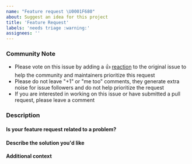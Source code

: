 ```yaml
---
name: "Feature request \U0001F680"
about: Suggest an idea for this project
title: 'Feature Request'
labels: 'needs triage :warning:'
assignees: ''
---
```


### Community Note

<!--- Please keep this note for the community --->

- Please vote on this issue by adding a 👍 [reaction](https://blog.github.com/2016-03-10-add-reactions-to-pull-requests-issues-and-comments/) to the original issue to help the community and maintainers prioritize this request
- Please do not leave "+1" or "me too" comments, they generate extra noise for issue followers and do not help prioritize the request
- If you are interested in working on this issue or have submitted a pull request, please leave a comment

<!--- Thank you for keeping this note for the community --->

### Description

#### Is your feature request related to a problem?

<!-- A clear and concise description of what the problem is. Ex. I'm always frustrated when [...] -->

#### Describe the solution you'd like

<!-- A clear and concise description of what you want to happen. -->

<!-- A clear and concise description of any alternative solutions or features you've considered. -->

#### Additional context
